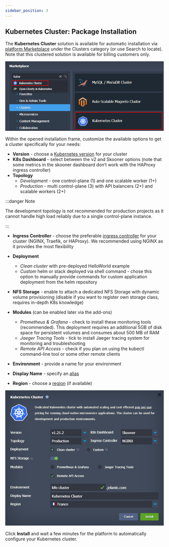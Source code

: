 ```yaml
---
sidebar_position: 3
---
```


## Kubernetes Cluster: Package Installation

The **Kubernetes Cluster** solution is available for automatic installation via [platform Marketplace](https://cloudmydc.com/) under the Clusters category (or use Search to locate). Note that this clustered solution is available for billing customers only.

<div style={{
    display:'flex',
    justifyContent: 'center',
    margin: '0 0 1rem 0'
}}>

![Locale Dropdown](./img/ClusterInstallation/01-marketplace-kubernetes-cluster.png)

</div>

Within the opened installation frame, customize the available options to get a cluster specifically for your needs:

- **Version** - choose a [Kubernetes version](https://cloudmydc.com/) for your cluster
- **K8s Dashboard** - select between the v2 and Skooner options (note that some metrics in the skooner dashboard don’t work with the HAProxy ingress controller)
- **Topology**
  - _Development_ - one control-plane (1) and one scalable worker (1+)
  - _Production_ - multi control-plane (3) with API balancers (2+) and scalable workers (2+)

:::danger Note

The development topology is not recommended for production projects as it cannot handle high load reliably due to a single control-plane instance.

:::

- **Ingress Controller** - choose the preferable [ingress controller](https://cloudmydc.com/) for your cluster (NGINX, Traefik, or HAProxy). We recommended using NGINX as it provides the most flexibility
- **Deployment**

  - _Clean cluster_ with pre-deployed HelloWorld example
  - _Custom_ helm or stack deployed via shell command - chose this option to manually provide commands for custom application deployment from the helm repository

- **NFS Storage** - enable to attach a dedicated NFS Storage with dynamic volume provisioning (disable if you want to register own storage class, requires in-depth K8s knowledge)
- **Modules** (can be enabled later via the add-ons)
  - _Prometheus & Grafana_ - check to install these monitoring tools (recommended). This deployment requires an additional 5GB of disk space for persistent volumes and consumes about 500 MB of RAM
  - _Jaeger Tracing Tools_ - tick to install Jaeger tracing system for monitoring and troubleshooting
  - _Remote API Access_ - check if you plan on using the kubectl command-line tool or some other remote clients
- **Environment** - provide a name for your environment
- **Display Name** - specify an [alias](https://cloudmydc.com/)
- **Region** - choose a [region](http://localhost:3000/docs/EnvironmentManagement/Environment%20Regions/Choosing%20a%20Region) (if available)

<div style={{
    display:'flex',
    justifyContent: 'center',
    margin: '0 0 1rem 0'
}}>

![Locale Dropdown](./img/ClusterInstallation/02-kubernetes-cluster-installation-frame.png)

</div>

Click **Install** and wait a few minutes for the platform to automatically configure your Kubernetes cluster.
